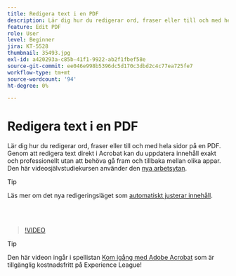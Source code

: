 ```yaml
---
title: Redigera text i en PDF
description: Lär dig hur du redigerar ord, fraser eller till och med hela sidor på en PDF
feature: Edit PDF
role: User
level: Beginner
jira: KT-5528
thumbnail: 35493.jpg
exl-id: a420293a-c85b-41f1-9922-ab2f1fbef58e
source-git-commit: ee046e998b5396dc5d170c3dbd2c4c77ea725fe7
workflow-type: tm+mt
source-wordcount: '94'
ht-degree: 0%

---
```


# Redigera text i en PDF

Lär dig hur du redigerar ord, fraser eller till och med hela sidor på en PDF. Genom att redigera text direkt i Acrobat kan du uppdatera innehåll exakt och professionellt utan att behöva gå fram och tillbaka mellan olika appar. Den här videosjälvstudiekursen använder den [nya arbetsytan](new-workspace.md).

>[!TIP]
>
>Läs mer om det nya redigeringsläget som [automatiskt justerar innehåll](auto-adjust-layout.md).

<br> 

>[!VIDEO](https://video.tv.adobe.com/v/35493?enablevpops&quality=12&learn=on&hidetitle=true)

>[!TIP]
>
>Den här videon ingår i spellistan [Kom igång med Adobe Acrobat](https://experienceleague.adobe.com/en/playlists/acrobat-get-started-business-users) som är tillgänglig kostnadsfritt på Experience League!
